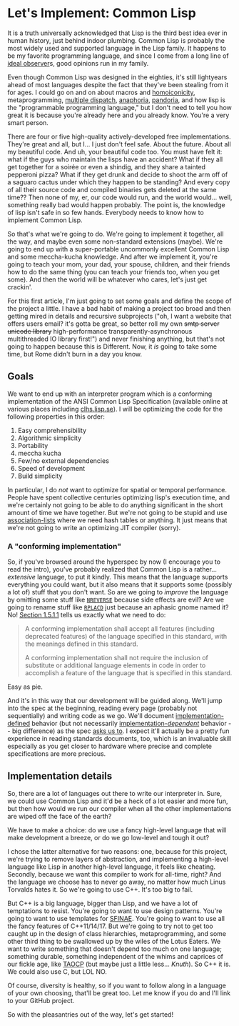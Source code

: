 
# Let's Implement: Common Lisp

It is a truth universally acknowledged that Lisp is the third best
idea ever in human history, just behind indoor plumbing. Common Lisp
is probably the most widely used and supported language in the Lisp
family. It happens to be my favorite programming language, and since I
come from a long line of [ideal observer][ideal]s, good opinions run
in my family.

Even though Common Lisp was designed in the eighties, it's still
lightyears ahead of most languages despite the fact that they've been
stealing from it for ages. I could go on and on about macros and
[homoiconicity][], metaprogramming,
[multiple dispatch][multi-dispatch], [anaphoria][], [pandoria][], and
how lisp is the "programmable programming language," but I don't need
to tell you how great it is because you're already here and you
already know. You're a very smart person.

There are four or five high-quality actively-developed free
implementations. They're great and all, but I... I just don't feel
safe. About the future. About all my beautiful code. And uh, your
beautiful code too. You must have felt it: what if the guys who
maintain the lisps have an accident? What if they all get together for
a soirée or even a shindig, and they share a tainted pepperoni pizza?
What if they get drunk and decide to shoot the arm off of a saguaro
cactus under which they happen to be standing? And every copy of all
their source code and compiled binaries gets deleted at the same
time?? Then none of my, er, our code would run, and the world
would... well, something really bad would happen probably. The point
is, the knowledge of lisp isn't safe in so few hands. Everybody needs
to know how to implement Common Lisp.

So that's what we're going to do. We're going to implement it
together, all the way, and maybe even some non-standard extensions
(maybe). We're going to end up with a super-portable uncommonly
excellent Common Lisp and some meccha-kucha knowledge. And after we
implement it, you're going to teach your mom, your dad, your spouse,
children, and their friends how to do the same thing (you can teach
your friends too, when you get some). And then the world will be
whatever who cares, let's just get crackin'.

For this first article, I'm just going to set some goals and define
the scope of the project a little. I have a bad habit of making a
project too broad and then getting mired in details and recursive
subprojects ("oh, I want a website that offers users email? it's gotta
be great, so better roll my own <strike>smtp server</strike>
<strike>unicode library</strike> high-performance
transparently-asynchronous multithreaded IO library first!") and never
finishing anything, but that's not going to happen because this is
Different. Now, it *is* going to take some time, but Rome didn't burn
in a day you know.

## Goals

We want to end up with an interpreter program which is a conforming
implementation of the ANSI Common Lisp Specification (available online
at various places including [clhs.lisp.se][hyperspec]). I will be
optimizing the code for the following properties in this order:

1. Easy comprehensibility
2. Algorithmic simplicity
3. Portability
1. meccha kucha
5. Few/no external dependencies
6. Speed of development
7. Build simplicity

In particular, I do *not* want to optimize for spatial or temporal
performance. People have spent collective centuries optimizing lisp's
execution time, and we're certainly not going to be able to do
anything significant in the short amount of time we have together. But
we're not going to be stupid and use [association-lists][]
where we need hash tables or anything. It just means that we're not
going to write an optimizing JIT compiler (sorry).

### A "conforming implementation"

So, if you've browsed around the hyperspec by now (I encourage you to
read the intro), you've probably realized that Common Lisp is a
rather... *extensive* language, to put it kindly. This means that the
language supports everything you could want, but it also means that it
supports some (possibly a lot of) stuff that you don't want. So are we
going to *improve* the language by omitting some stuff like
[`NREVERSE`][nreverse] because side effects are evil? Are we going to
rename stuff like [`RPLACD`][rplacd] just because an aphasic gnome
named it? No! [Section 1.5.1.1](http://clhs.lisp.se/Body/01_eaa.htm)
tells us exactly what we need to do:

 > A conforming implementation shall accept all features (including
 > deprecated features) of the language specified in this standard,
 > with the meanings defined in this standard.
 >
 > A conforming implementation shall not require the inclusion of
 > substitute or additional language elements in code in order to
 > accomplish a feature of the language that is specified in this
 > standard.
 
Easy as pie.

And it's in this way that our development will be guided along. We'll
jump into the spec at the beginning, reading every page (probably not
sequentially) and writing code as we go. We'll document
[implementation-defined][impl-defined] behavior (but not necessarily
[implementation-*dependent*][impl-dependent] behavior -- big
difference) as the spec
[asks us to](http://clhs.lisp.se/Body/01_eab.htm). I expect it'll
actually be a pretty fun experience in reading standards documents,
too, which is an invaluable skill especially as you get closer to
hardware where precise and complete specifications are more precious.

## Implementation details

So, there are a lot of languages out there to write our interpreter
in. Sure, we could use Common Lisp and it'd be a heck of a lot easier
and more fun, but then how would we run our compiler when all the
other implementations are wiped off the face of the earth?

We have to make a choice: do we use a fancy high-level language that
will make development a breeze, or do we go low-level and tough it
out?

I chose the latter alternative for two reasons: one, because for this
project, we're trying to remove layers of abstraction, and
implementing a high-level language like Lisp in another high-level
language, it feels like cheating. Secondly, because we want this
compiler to work for all-time, right? And the language we choose has
to never go away, no matter how much Linus Torvalds hates it. So we're
going to use C++. It's too big to fail.

But C++ is a big language, bigger than Lisp, and we have a lot of
temptations to resist. You're going to want to use design
patterns. You're going to want to use templates for
[SFINAE][]. You're going to want to use all the fancy features
of C++11/14/17. But we're going to try not to get too caught up in the
design of class hierarchies, metaprogramming, and some other third
thing to be swallowed up by the wiles of the Lotus Eaters. We want to
write something that doesn't depend too much on one language;
something durable, something independent of the whims and caprices of
our fickle age, like [TAOCP][] (but maybe just a little
less... *Knuth*). So C++ it is. We could also use C, but LOL NO.

Of course, diversity is healthy, so if you want to follow along in a
language of your own choosing, that'll be great too. Let me know if
you do and I'll link to your GitHub project.

So with the pleasantries out of the way, let's get started!

[ideal]: https://en.wikipedia.org/wiki/Ideal_observer_theory
[homoiconicity]: http://c2.com/cgi/wiki?HomoiconicLanguages
[multi-dispatch]: https://en.wikipedia.org/wiki/Multiple_dispatch
[anaphoria]: http://letoverlambda.com/index.cl/guest/chap6.html#sec_1
[pandoria]: http://letoverlambda.com/index.cl/guest/chap6.html#sec_7
[hyperspec]: clhs.lisp.se/
[association-lists]: https://en.wikipedia.org/wiki/Association_list
[nreverse]: http://clhs.lisp.se/Body/f_revers.htm
[rplacd]: http://clhs.lisp.se/Body/f_rplaca.htm
[SFINAE]: https://en.wikipedia.org/wiki/Substitution_failure_is_not_an_error
[TAOCP]: http://www-cs-faculty.stanford.edu/~uno/taocp.html
[impl-defined]: http://clhs.lisp.se/Body/26_glo_i.htm#implementation-defined
[impl-dependent]: http://clhs.lisp.se/Body/26_glo_i.htm#implementation-dependent
